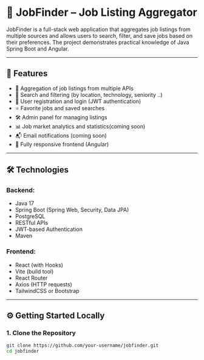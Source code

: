 # 💼 JobFinder – Job Listing Aggregator

JobFinder is a full-stack web application that aggregates job listings from multiple sources and allows users to search, filter, and save jobs based on their preferences.
The project demonstrates practical knowledge of Java Spring Boot and Angular.

---

## 📌 Features

- 🔎 Aggregation of job listings from multiple APIs
- 💬 Search and filtering (by location, technology, seniority ..)
- 👤 User registration and login (JWT authentication)
- ⭐ Favorite jobs and saved searches
- 🛠️ Admin panel for managing listings
- 📊 Job market analytics and statistics(coming soon)
- 📬 Email notifications (coming soon)
- 📱 Fully responsive frontend (Angular)

---

## 🛠️ Technologies

### Backend:
- Java 17
- Spring Boot (Spring Web, Security, Data JPA)
- PostgreSQL
- RESTful APIs
- JWT-based Authentication
- Maven

### Frontend:
- React (with Hooks)
- Vite (build tool)
- React Router
- Axios (HTTP requests)
- TailwindCSS or Bootstrap
---

## ⚙️ Getting Started Locally

### 1. Clone the Repository
```bash
git clone https://github.com/your-username/jobfinder.git
cd jobfinder
